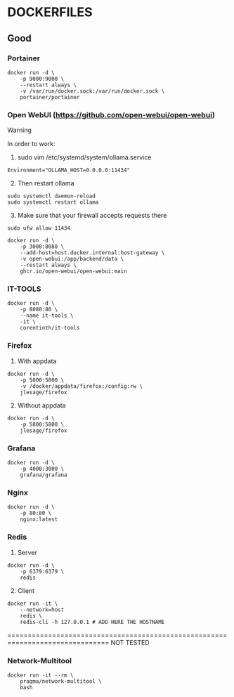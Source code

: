 # DOCKERFILES

## Good 

### Portainer 
```
docker run -d \
	-p 9000:9000 \
	--restart always \
  	-v /var/run/docker.sock:/var/run/docker.sock \
  	portainer/portainer
```
### Open WebUI (https://github.com/open-webui/open-webui)
> [!WARNING]
> In order to work:
> 1. sudo vim /etc/systemd/system/ollama.service
> ```
> Environment="OLLAMA_HOST=0.0.0.0:11434"
> ```
> 2. Then restart ollama
> ```
> sudo systemctl daemon-reload
> sudo systemctl restart ollama
> ```
> 3. Make sure that your firewall accepts requests there
> ```
> sudo ufw allow 11434
> ```

```
docker run -d \
	-p 3000:8080 \
	--add-host=host.docker.internal:host-gateway \
	-v open-webui:/app/backend/data \
	--restart always \
	ghcr.io/open-webui/open-webui:main
```

### IT-TOOLS
```
docker run -d \
	-p 8080:80 \
	--name it-tools \
	-it \
	corentinth/it-tools
```

### Firefox

1. With appdata
```
docker run -d \
    -p 5800:5800 \
    -v /docker/appdata/firefox:/config:rw \
    jlesage/firefox
```

2. Without appdata
```
docker run -d \
    -p 5800:5800 \
    jlesage/firefox
```

### Grafana
```
docker run -d \
	-p 4000:3000 \
	grafana/grafana
```


### Nginx
```
docker run -d \
	-p 80:80 \
	nginx:latest
```


### Redis

1. Server
```
docker run -d \
	-p 6379:6379 \
	redis
```

2. Client
```
docker run -it \
	--network=host 
	redis \
	redis-cli -h 127.0.0.1 # ADD HERE THE HOSTNAME
```

===============================================================================
NOT TESTED

### Network-Multitool
```
docker run -it --rm \
    praqma/network-multitool \
    bash
```
